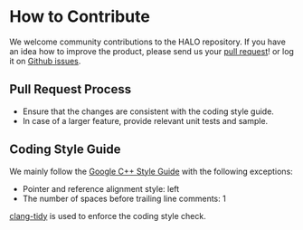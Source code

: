 # How to Contribute

We welcome community contributions to the HALO repository.
If you have an idea how to improve the product, please send us your
[pull request](https://github.com/alibaba/heterogeneity-aware-lowering-and-optimization/pulls)!
or log it on [Github issues](https://github.com/alibaba/heterogeneity-aware-lowering-and-optimization/issues).

## Pull Request Process

* Ensure that the changes are consistent with the coding style guide.
* In case of a larger feature, provide relevant unit tests and sample.

## Coding Style Guide

We mainly follow the [Google C++ Style Guide](https://google.github.io/styleguide/cppguide.html) with
the following exceptions:
* Pointer and reference alignment style: left
* The number of spaces before trailing line comments: 1

[clang-tidy](https://clang.llvm.org/extra/clang-tidy/) is used to enforce the coding style check.
